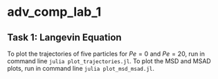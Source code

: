 # adv_comp_lab_1

## Task 1: Langevin Equation
To plot the trajectories of five particles for $`Pe=0`$ and $`Pe=20`$, run in command line `julia plot_trajectories.jl`.
To plot the MSD and MSAD plots, run in command line `julia plot_msd_msad.jl`.
